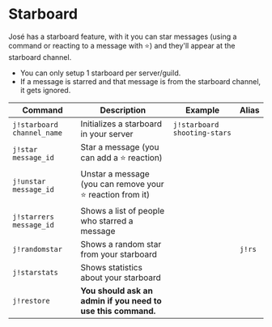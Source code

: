 Starboard
==================

José has a starboard feature, with it you can star messages (using a command or
    reacting to a message with :star:) and they'll appear at the starboard channel.

 * You can only setup 1 starboard per server/guild.
 * If a message is starred and that message is from the starboard channel,
    it gets ignored.

Command | Description | Example | Alias
------------- | ------------- | ------------- | -------------
`j!starboard channel_name` | Initializes a starboard in your server | `j!starboard shooting-stars` |
`j!star message_id` | Star a message (you can add a :star: reaction) | |
`j!unstar message_id` | Unstar a message (you can remove your :star: reaction from it) | |
`j!starrers message_id` | Shows a list of people who starred a message | |
`j!randomstar` | Shows a random star from your starboard | | `j!rs`
`j!starstats` | Shows statistics about your starboard | |
`j!restore` | **You should ask an admin if you need to use this command.** | |
